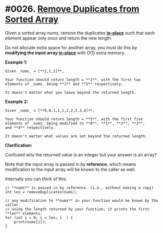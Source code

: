 # #0026. [Remove Duplicates from Sorted Array](https://leetcode.com/problems/remove-duplicates-from-sorted-array/description/) 

Given a sorted array _nums_, remove the duplicates [**in-place**][1] such that each element appear only _once_ and return the new length.

Do not allocate extra space for another array, you must do this by **modifying the input array [in-place][1]** with O(1) extra memory.

**Example 1:**
    
    
    
    Given _nums_ = [**1,1,2]**,
    
    Your function should return length = **2**, with the first two elements of _nums_ being **1** and **2** respectively.
    
    It doesn't matter what you leave beyond the returned length.

**Example 2:**
    
    
    
    Given _nums_ = [**0,0,1,1,1,2,2,3,3,4]**,
    
    Your function should return length = **5**, with the first five elements of _nums_ being modified to **0**, **1**, **2**, **3**, and **4** respectively.
    
    It doesn't matter what values are set beyond the returned length.
    

**Clarification:**

Confused why the returned value is an integer but your answer is an array?

Note that the input array is passed in by **reference**, which means modification to the input array will be known to the caller as well.

Internally you can think of this:
    
    
    
    // **nums** is passed in by reference. (i.e., without making a copy)
    int len = removeDuplicates(nums);
    
    // any modification to **nums** in your function would be known by the caller.
    // using the length returned by your function, it prints the first **len** elements.
    for (int i = 0; i < len; i  ) {
        print(nums[i]);
    }

[1]: https://en.wikipedia.org/wiki/In-place_algorithm